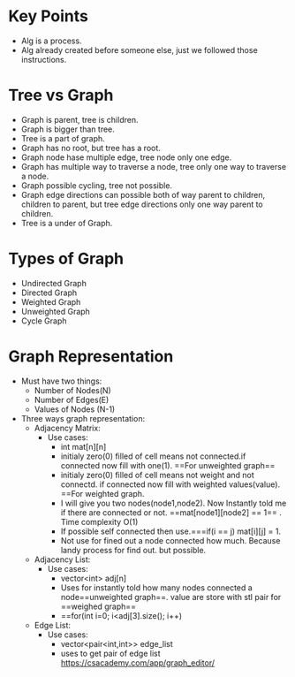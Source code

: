 # Key Points
- Alg is a process.
- Alg already created before someone else, just we followed those instructions.
# Tree vs Graph
- Graph is parent, tree is children.
- Graph is bigger than tree.
- Tree is a part of graph.
- Graph has no root, but tree has a root.
- Graph node hase multiple edge, tree node only one edge.
- Graph has multiple way to traverse a node, tree only one way to traverse a node.
- Graph possible cycling, tree not possible.
- Graph edge directions can possible both of way parent to children, children to parent, but tree edge directions only one way parent to children.
- Tree is a under of Graph.
# Types of Graph
- Undirected Graph
- Directed Graph
- Weighted Graph
- Unweighted Graph
- Cycle Graph
# Graph Representation
- Must have two things:
	- Number of Nodes(N)
	- Number of Edges(E)
	- Values of Nodes (N-1)
- Three ways graph representation:
	- Adjacency Matrix:
		- Use cases:
			- int mat\[n]\[n]
			- initialy zero(0) filled of cell means not connected.if connected now fill with one(1). ==For unweighted graph==
			- initialy zero(0) filled of cell means not weight and not connectd. if connected now fill with weighted values(value). ==For weighted graph.
			- I will give you two nodes(node1,node2). Now Instantly told me if there are connected or not. ==mat\[node1]\[node2] == 1== . Time complexity O(1)
			- If possible self connected then use.===if(i == j) mat\[i]\[j] = 1.
			- Not use for fined out a node connected how much. Because landy process for find out. but possible.
	- Adjacency List:
		- Use cases:
			- vector\<int> adj[n]
			- Uses for instantly told how many nodes connected a node==unweighted graph==. value are store with stl pair for ==weighed graph==
			- ==for(int i=0; i<adj[3].size(); i++)
	- Edge List:
		- Use cases:
			- vector\<pair<int,int>> edge_list
			- uses to get pair of edge list
https://csacademy.com/app/graph_editor/